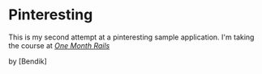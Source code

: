 # Pinteresting

This is my second attempt at a pinteresting sample application. I'm taking the course at [*One Month Rails*](https://onemonthrails.com/)

by [Bendik]